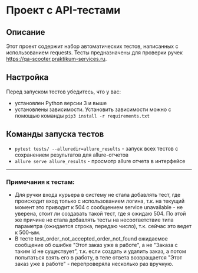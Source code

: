 # Проект с API-тестами

## Описание

Этот проект содержит набор автоматических тестов, написанных с использованием requests. Тесты предназначены для проверки ручек https://qa-scooter.praktikum-services.ru.

## Настройка
Перед запуском тестов убедитесь, что у вас:
 - установлен Python версии 3 и выше
 - установлены зависимости. Установить зависимости можно с помощью команды `pip3 install -r requirements.txt`

## Команды запуска тестов
 - `pytest tests/ --alluredir=allure_results` - запуск всех тестов с сохранением результатов для allure-отчетов
 - `allure serve allure_results` - просмотр allure отчета в интерфейсе

-----------------------------

### Примечания к тестам:
- Для ручки входа курьера в систему не стала добавлять тест, где происходит вход только с использованием логина, т.к. на текущий момент это приводит к 504 с сообщением service unavailable - не уверена, стоит ли создавать такой тест, где я ожидаю 504. По этой же причине не стала добавлять тесты на несоответствие типа параметра (ожидается строка, передаю число), т.к. сейчас это ведет к 500-ым.
- В тесте test_order_not_accepted_order_not_found ожидаемое сообщение об ошибке "Этот заказ уже в работе", а не "Заказа с таким id не существует", т.к. если создать и удалить заказ, а потом попытаться взять его в работу, в теле ответа возвращается "Этот заказ уже в работе" - перепроверяла несколько раз вручную. 
